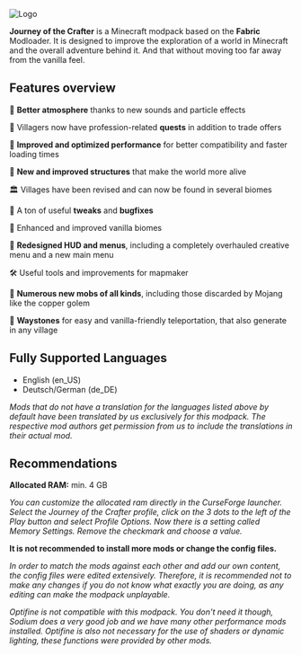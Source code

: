 ![Logo](https://i.imgur.com/wmnWKsx.png)

**Journey of the Crafter** is a Minecraft modpack based on the  **Fabric** Modloader. It is designed to improve the exploration of a world in Minecraft and the overall adventure behind it. And that without moving too far away from the vanilla feel.


## Features overview
🍂 **Better atmosphere** thanks to new sounds and particle effects

📜 Villagers now have profession-related **quests** in addition to trade offers

🚀 **Improved and optimized performance** for better compatibility and faster loading times

🗿 **New and improved structures** that make the world more alive

🏛️ Villages have been revised and can now be found in several biomes

🐛 A ton of useful **tweaks** and **bugfixes**

🌴 Enhanced and improved vanilla biomes

🧭 **Redesigned HUD and menus**, including a completely overhauled creative menu and a new main menu

🛠️ Useful tools and improvements for mapmaker

🐣 **Numerous new mobs of all kinds**, including those discarded by Mojang like the copper golem

🔮 **Waystones** for easy and vanilla-friendly teleportation, that also generate in any village

## Fully Supported Languages

- English (en_US)
- Deutsch/German (de_DE)

_Mods that do not have a translation for the languages listed above by default have been translated by us exclusively for this modpack. The respective mod authors get permission from us to include the translations in their actual mod._

## Recommendations
**Allocated RAM:** min. 4 GB

_You can customize the allocated ram directly in the CurseForge launcher. Select the Journey of the Crafter profile, click on the 3 dots to the left of the Play button and select Profile Options. Now there is a setting called Memory Settings. Remove the checkmark and choose a value._

**It is not recommended to install more mods or change the config files.**

_In order to match the mods against each other and add our own content, the config files were edited extensively. Therefore, it is recommended not to make any changes if you do not know what exactly you are doing, as any editing can make the modpack unplayable._

_Optifine is not compatible with this modpack. You don't need it though, Sodium does a very good job and we have many other performance mods installed. Optifine is also not necessary for the use of shaders or dynamic lighting, these functions were provided by other mods._
